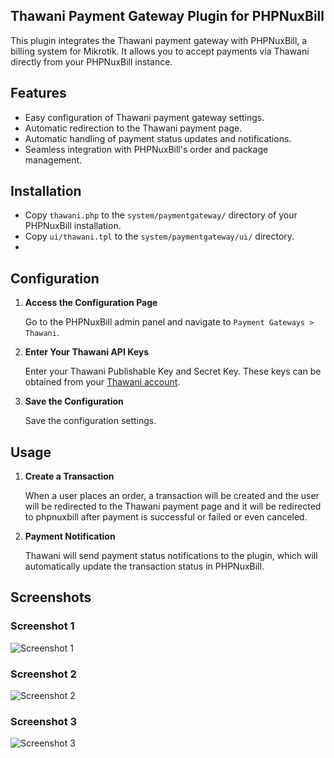 ## Thawani Payment Gateway Plugin for PHPNuxBill

This plugin integrates the Thawani payment gateway with PHPNuxBill, a billing system for Mikrotik. It allows you to accept payments via Thawani directly from your PHPNuxBill instance.

## Features

- Easy configuration of Thawani payment gateway settings.
- Automatic redirection to the Thawani payment page.
- Automatic handling of payment status updates and notifications.
- Seamless integration with PHPNuxBill's order and package management.

## Installation
- Copy `thawani.php` to the `system/paymentgateway/` directory of your PHPNuxBill installation.
- Copy `ui/thawani.tpl` to the `system/paymentgateway/ui/` directory.
- 
## Configuration

1. **Access the Configuration Page**

   Go to the PHPNuxBill admin panel and navigate to `Payment Gateways > Thawani`.

2. **Enter Your Thawani API Keys**

   Enter your Thawani Publishable Key and Secret Key. These keys can be obtained from your [Thawani account](https://merchant.thawani.om/).

3. **Save the Configuration**

   Save the configuration settings.

## Usage

1. **Create a Transaction**

   When a user places an order, a transaction will be created and the user will be redirected to the Thawani payment page and it will be redirected to phpnuxbill after payment is successful or failed or even canceled.

2. **Payment Notification**

   Thawani will send payment status notifications to the plugin, which will automatically update the transaction status in PHPNuxBill.


## Screenshots

### Screenshot 1
![Screenshot 1](https://raw.githubusercontent.com/amolood/phpnuxbill-thawani-payment-gateway/main/2.png)

### Screenshot 2
![Screenshot 2](https://raw.githubusercontent.com/amolood/phpnuxbill-thawani-payment-gateway/main/3.png)

### Screenshot 3
![Screenshot 3](https://raw.githubusercontent.com/amolood/phpnuxbill-thawani-payment-gateway/main/4.png)

